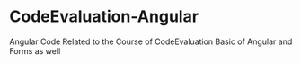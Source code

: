 # CodeEvaluation-Angular
Angular Code Related to the Course of CodeEvaluation Basic of Angular and Forms as well

